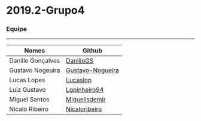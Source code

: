# 2019.2-Grupo4

### Equipe
---
|Nomes|Github|
|---|---|
|Danillo Gonçalves|[DanilloGS](https://github.com/DanilloGS)|
|Gustavo Nogeuira|[Gustavo-Nogueira](https://github.com/Gustavo-Nogueira)|
|Lucas Lopes|[Lucaslop](https://github.com/lucaslop)|
|Luiz Gustavo|[Lgpinheiro94](https://github.com/lgpinheiro94)|
|Miguel Santos|[Miguelisdemir](https://github.com/Miguelisdemir)|
|Nicalo Ribeiro|[Nicaloribeiro](https://github.com/nicaloribeiro)|
